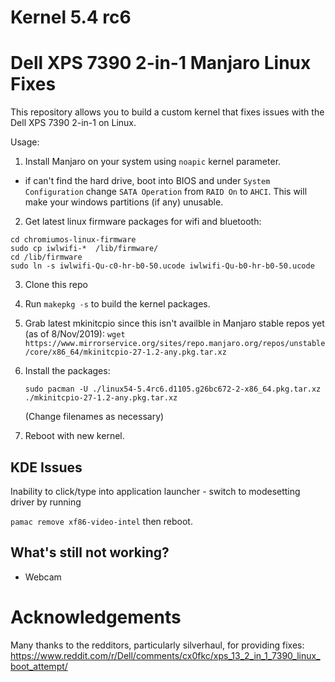 # Kernel 5.4 rc6

# Dell XPS 7390 2-in-1 Manjaro Linux Fixes

This repository allows you to build a custom kernel that fixes issues with the Dell XPS 7390 2-in-1 on Linux.

Usage:
1. Install Manjaro on your system using ```noapic``` kernel parameter.
  - if can't find the hard drive, boot into BIOS and under `System Configuration` change `SATA Operation` from `RAID On` to `AHCI`. This will make your windows partitions (if any) unusable.

2. Get latest linux firmware packages for wifi and bluetooth:
```git clone https://chromium.googlesource.com/chromiumos/third_party/linux-firmware chromiumos-linux-firmware
cd chromiumos-linux-firmware
sudo cp iwlwifi-*  /lib/firmware/
cd /lib/firmware
sudo ln -s iwlwifi-Qu-c0-hr-b0-50.ucode iwlwifi-Qu-b0-hr-b0-50.ucode
```

3. Clone this repo

4. Run ```makepkg -s``` to build the kernel packages.

5. Grab latest mkinitcpio since this isn't availble in Manjaro stable repos yet (as of 8/Nov/2019):
```wget https://www.mirrorservice.org/sites/repo.manjaro.org/repos/unstable/core/x86_64/mkinitcpio-27-1.2-any.pkg.tar.xz```

6. Install the packages:

   ```sudo pacman -U ./linux54-5.4rc6.d1105.g26bc672-2-x86_64.pkg.tar.xz ./mkinitcpio-27-1.2-any.pkg.tar.xz```

   (Change filenames as necessary)

6. Reboot with new kernel.

## KDE Issues
Inability to click/type into application launcher - switch to modesetting driver by running

```pamac remove xf86-video-intel``` then reboot.

## What's still not working?
- Webcam

# Acknowledgements
Many thanks to the redditors, particularly silverhaul, for providing fixes:
https://www.reddit.com/r/Dell/comments/cx0fkc/xps_13_2_in_1_7390_linux_boot_attempt/
